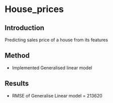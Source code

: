 # House_prices

## Introduction

Predicting sales price of a house from its features

## Method

* Implemented Generalised linear model


## Results

* RMSE of Generalise Linear model = 213620


